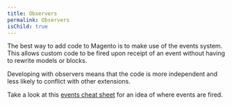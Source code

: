 ```yaml
---
title: Observers
permalink: Observers
isChild: true
---
```


The best way to add code to Magento is to make use of the events system.  This allows custom code to be fired upon receipt of an event without having to rewrite models or blocks.

Developing with observers means that the code is more independent and less likely to conflict with other extensions.

Take a look at this [events cheat sheet](http://www.nicksays.co.uk/magento-events-cheat-sheet-1-7/) for an idea of where events are fired.